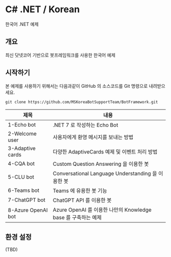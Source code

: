 # C# .NET / Korean
한국어 .NET 예제 

## 개요
최신 닷넷코어 기반으로 봇프레임워크를 사용한 한국어 예제

## 시작하기
본 예제를 사용하기 위해서는 다음과같이 GitHub 의 소스코드를 Git 명령으로 내려받으세요.
```
git clone https://github.com/MSKoreaBotSupportTeam/BotFramework.git
```

| 제목 | 내용 |
|---------|---------|
| 1-Echo bot | .NET 7 로 작성하는 Echo Bot |
| 2-Welcome user | 사용자에게 환영 메시지를 보내는 방법|
| 3-Adaptive cards | 다양한 AdaptiveCards 예제 및 이벤트 처리 방법|
| 4-CQA bot | Custom Question Answering 을 이용한 봇 |
| 5-CLU bot | Conversational Language Understanding 을 이용한 봇 |
| 6-Teams bot | Teams 에 유용한 봇 기능 |
| 7-ChatGPT bot | ChatGPT API 를 이용한 봇 |
| 8-Azure OpenAI bot | Azure OpenAI 를 이용한 나만의 Knowledge base 를 구축하는 예제 |

## 환경 설정
(TBD)


